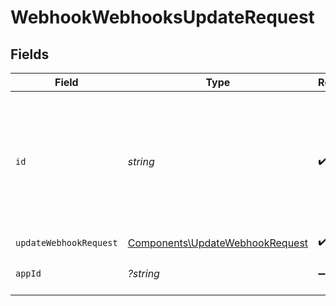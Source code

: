 # WebhookWebhooksUpdateRequest


## Fields

| Field                                                                                              | Type                                                                                               | Required                                                                                           | Description                                                                                        | Example                                                                                            |
| -------------------------------------------------------------------------------------------------- | -------------------------------------------------------------------------------------------------- | -------------------------------------------------------------------------------------------------- | -------------------------------------------------------------------------------------------------- | -------------------------------------------------------------------------------------------------- |
| `id`                                                                                               | *string*                                                                                           | :heavy_check_mark:                                                                                 | JWT Webhook token that represents the unifiedApi and applicationId associated to the event source. |                                                                                                    |
| `updateWebhookRequest`                                                                             | [Components\UpdateWebhookRequest](../../Models/Components/UpdateWebhookRequest.md)                 | :heavy_check_mark:                                                                                 | N/A                                                                                                |                                                                                                    |
| `appId`                                                                                            | *?string*                                                                                          | :heavy_minus_sign:                                                                                 | The ID of your Unify application                                                                   | dSBdXd2H6Mqwfg0atXHXYcysLJE9qyn1VwBtXHX                                                            |